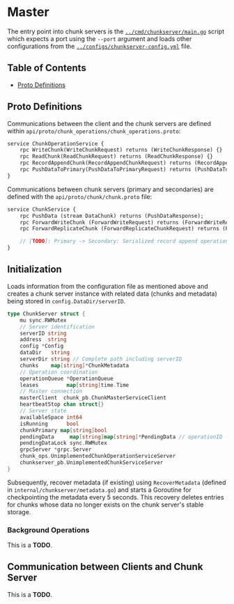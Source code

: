# Master

The entry point into chunk servers is the [`../cmd/chunkserver/main.go`](../cmd/chunkserver/main.go) script which expects a port using the `--port` argument and loads other configurations from the [`../configs/chunkserver-config.yml`](../configs/chunkserver-config.yml) file.

## Table of Contents

- [Proto Definitions](#proto-definitions)

## Proto Definitions

Communications between the client and the chunk servers are defined within `api/proto/chunk_operations/chunk_operations.proto`:

```proto
service ChunkOperationService {
    rpc WriteChunk(WriteChunkRequest) returns (WriteChunkResponse) {}
    rpc ReadChunk(ReadChunkRequest) returns (ReadChunkResponse) {}    
    rpc RecordAppendChunk(RecordAppendChunkRequest) returns (RecordAppendChunkResponse) {}
    rpc PushDataToPrimary(PushDataToPrimaryRequest) returns (PushDataToPrimaryResponse) {}
}
```

Communications between chunk servers (primary and secondaries) are defined with the `api/proto/chunk/chunk.proto` file:

```proto
service ChunkService {
    rpc PushData (stream DataChunk) returns (PushDataResponse);
    rpc ForwardWriteChunk (ForwardWriteRequest) returns (ForwardWriteResponse);
    rpc ForwardReplicateChunk (ForwardReplicateChunkRequest) returns (ForwardReplicateChunkResponse);

    // [TODO]: Primary -> Secondary: Serialized record append operations
}
```

## Initialization

Loads information from the configuration file as mentioned above and creates a chunk server instance with related data (chunks and metadata) being stored in `config.DataDir/serverID`.

```go
type ChunkServer struct {
    mu sync.RWMutex
    // Server identification
    serverID string
    address  string
    config *Config
    dataDir   string
    serverDir string // Complete path including serverID
    chunks    map[string]*ChunkMetadata
    // Operation coordination
    operationQueue *OperationQueue
    leases         map[string]time.Time
    // Master connection
    masterClient  chunk_pb.ChunkMasterServiceClient
    heartbeatStop chan struct{}
    // Server state
    availableSpace int64
    isRunning      bool
    chunkPrimary map[string]bool
    pendingData     map[string]map[string]*PendingData // operationID -> chunkHandle -> data
    pendingDataLock sync.RWMutex
    grpcServer *grpc.Server
    chunk_ops.UnimplementedChunkOperationServiceServer
    chunkserver_pb.UnimplementedChunkServiceServer
}
```

Subsequently, recover metadata (if existing) using `RecoverMetadata` (defined in `internal/chunkserver/metadata.go`) and starts a Goroutine for checkpointing the metadata every 5 seconds. This recovery deletes entries for chunks whose data no longer exists on the chunk server's stable storage.

### Background Operations

This is a **TODO**.

## Communication between Clients and Chunk Server

This is a **TODO**.
